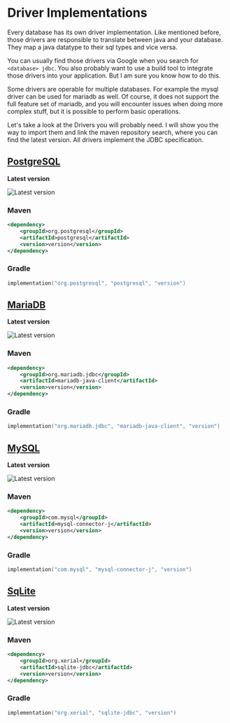 # Driver Implementations

Every database has its own driver implementation. Like mentioned before, those drivers are responsible to translate
between java and your database. They map a java datatype to their sql types and vice versa.

You can usually find those drivers via Google when you search for `<database> jdbc`. You also probably want to use a
build tool to integrate those drivers into your application. But I am sure you know how to do this.

Some drivers are operable for multiple databases. For example the mysql driver can be used for mariadb as well. Of
course, it does not support the full feature set of mariadb, and you will encounter issues when doing more complex
stuff,
but it is possible to perform basic operations.

Let's take a look at the Drivers you will probably need. I will show you the way to import them and link the maven
repository search, where you can find the latest version. All drivers implement the JDBC specification.

## [PostgreSQL](https://mvnrepository.com/artifact/org.postgresql/postgresql)
**Latest version**

![Latest version](https://img.shields.io/maven-central/v/org.postgresql/postgresql)

### Maven
```xml
<dependency>
    <groupId>org.postgresql</groupId>
    <artifactId>postgresql</artifactId>
    <version>version</version>
</dependency>
```

### Gradle
```kts
implementation("org.postgresql", "postgresql", "version")
```

## [MariaDB](https://mvnrepository.com/artifact/org.mariadb.jdbc/mariadb-java-client)
**Latest version**

![Latest version](https://img.shields.io/maven-central/v/org.mariadb.jdbc/mariadb-java-client)

### Maven
```xml
<dependency>
    <groupId>org.mariadb.jdbc</groupId>
    <artifactId>mariadb-java-client</artifactId>
    <version>version</version>
</dependency>
```

### Gradle
```kts
implementation("org.mariadb.jdbc", "mariadb-java-client", "version")
```

## [MySQL](https://mvnrepository.com/artifact/com.mysql/mysql-connector-j)
**Latest version**

![Latest version](https://img.shields.io/maven-central/v/com.mysql/mysql-connector-j)

### Maven
```xml
<dependency>
    <groupId>com.mysql</groupId>
    <artifactId>mysql-connector-j</artifactId>
    <version>version</version>
</dependency>
```

### Gradle
```kts
implementation("com.mysql", "mysql-connector-j", "version")
```

## [SqLite](https://mvnrepository.com/artifact/org.xerial/sqlite-jdbc)
**Latest version**

![Latest version](https://img.shields.io/maven-central/v/org.xerial/sqlite-jdbc)

### Maven
```xml
<dependency>
    <groupId>org.xerial</groupId>
    <artifactId>sqlite-jdbc</artifactId>
    <version>version</version>
</dependency>
```

### Gradle
```kts
implementation("org.xerial", "sqlite-jdbc", "version")
```






